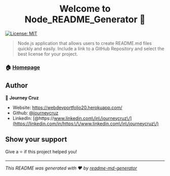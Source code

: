 <h1 align="center">Welcome to Node_README_Generator 👋</h1>
<p>
  <a href="#" target="_blank">
    <img alt="License: MIT" src="https://img.shields.io/badge/License-MIT-yellow.svg" />
  </a>
</p>

> Node.js application that allows users to create README.md files quickly and easily. Include a link to a GitHub Repository and select the best license for your project.

### 🏠 [Homepage](https://github.com/journeycruz/Node_README_Generator)

## Author

👤 **Journey Cruz**

* Website: https://webdevportfolio20.herokuapp.com/
* Github: [@journeycruz](https://github.com/journeycruz)
* LinkedIn: [@https:\/\/www.linkedin.com\/in\/journeycruz\/](https://linkedin.com/in/https:\/\/www.linkedin.com\/in\/journeycruz\/)

## Show your support

Give a ⭐️ if this project helped you!

***
_This README was generated with ❤️ by [readme-md-generator](https://github.com/kefranabg/readme-md-generator)_
